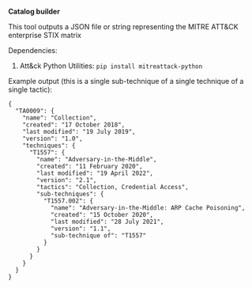 **Catalog builder**

This tool outputs a JSON file or string representing the MITRE ATT&CK enterprise STIX matrix

Dependencies:
1) Att&ck Python Utilities: `pip install mitreattack-python`

Example output (this is a single sub-technique of a single technique of a single tactic):

```
{
  "TA0009": {
    "name": "Collection",
    "created": "17 October 2018",
    "last modified": "19 July 2019",
    "version": "1.0",
    "techniques": {
      "T1557": {
        "name": "Adversary-in-the-Middle",
        "created": "11 February 2020",
        "last modified": "19 April 2022",
        "version": "2.1",
        "tactics": "Collection, Credential Access",
        "sub-techniques": {
          "T1557.002": {
            "name": "Adversary-in-the-Middle: ARP Cache Poisoning",
            "created": "15 October 2020",
            "last modified": "28 July 2021",
            "version": "1.1",
            "sub-technique of": "T1557"
          }
        }
      }
    }
  }
}
```

